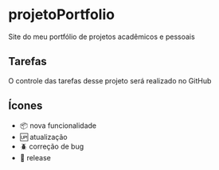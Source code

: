 # projetoPortfolio

Site do meu portfólio de projetos acadêmicos e pessoais
## Tarefas

O controle das tarefas desse projeto será realizado no GitHub

## Ícones

- :package: nova funcionalidade
- :up: atualização
- :beetle: correção de bug
- :checkered_flag: release
